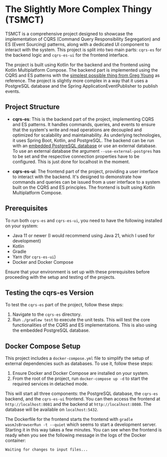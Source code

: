 # The Slightly More Complex Thingy (TSMCT)

TSMCT is a comprehensive project designed to showcase the implementation of CQRS (Command Query Responsibility Segregation) and ES (Event Sourcing) patterns, along with a dedicated UI component to interact with the system. This project is split into two main parts: `cqrs-es` for the backend logic and `cqrs-es-ui` for the frontend interface.

The project is built using Kotlin for the backend and the frontend using Kotlin Multiplatform Compose. The backend part is implemented using the CQRS and ES patterns with the [simplest possible thing from Greg Young](https://github.com/gregoryyoung/m-r/tree/master) as reference. The project is slightly more complex in a way that it uses a PostgreSQL database and the Spring ApplicationEventPublisher to publish events.

## Project Structure

- **cqrs-es**: This is the backend part of the project, implementing CQRS and ES patterns. It handles commands, queries, and events to ensure that the system's write and read operations are decoupled and optimized for scalability and maintainability. As underlying technologies, it uses Spring Boot, Kotlin, and PostgreSQL. The backend can be run with an [embedded PostgreSQL database](https://github.com/zonkyio/embedded-postgres) or use an external database. To use an external database the argument `--use-external-postgres` has to be set and the respective connection properties have to be configured. This is just done for localhost in the moment.
  
- **cqrs-es-ui**: The frontend part of the project, providing a user interface to interact with the backend. It's designed to demonstrate how commands and queries can be issued from a user interface to a system built on the CQRS and ES principles. The frontend is built using Kotlin Multiplatform Compose.

## Prerequisites

To run both `cqrs-es` and `cqrs-es-ui`, you need to have the following installed on your system:

- Java 11 or newer (I would recommend using Java 21, which I used for development)
- Kotlin
- Gradle
- Yarn (for `cqrs-es-ui`)
- Docker and Docker Compose

Ensure that your environment is set up with these prerequisites before proceeding with the setup and testing of the projects.

## Testing the cqrs-es Version

To test the `cqrs-es` part of the project, follow these steps:

1. Navigate to the `cqrs-es` directory.
2. Run `./gradlew test` to execute the unit tests. This will test the core functionalities of the CQRS and ES implementations. This is also using the embedded PostgreSQL database.


## Docker Compose Setup

This project includes a `docker-compose.yml` file to simplify the setup of external dependencies such as databases. To use it, follow these steps:

1. Ensure Docker and Docker Compose are installed on your system.
2. From the root of the project, run `docker-compose up -d` to start the required services in detached mode.

This will start all three components: the PostgreSQL database, the `cqrs-es` backend, and the `cqrs-es-ui` frontend. You can then access the frontend at `http://localhost:8081` and the backend at `http://localhost:8080`. The database will be available on `localhost:5432`.

The Dockerfile for the frontend starts the frontend with `gradle wasmJsBrowserRun -t --quiet` which seems to start a development server. Starting it in this way takes a few minutes. You can see when the frontend is ready when you see the following message in the logs of the Docker container:

```
Waiting for changes to input files...
```